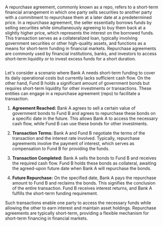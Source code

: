 A repurchase agreement, commonly known as a repo, refers to a short-term financial arrangement in which one party sells securities to another party with a commitment to repurchase them at a later date at a predetermined price. In a repurchase agreement, the seller essentially borrows funds by selling securities while simultaneously agreeing to buy them back at a slightly higher price, which represents the interest on the borrowed funds. This transaction serves as a collateralized loan, typically involving government securities or other high-quality assets, and functions as a means for short-term funding in financial markets. Repurchase agreements are commonly used by financial institutions, banks, and investors to access short-term liquidity or to invest excess funds for a short duration.
##

Let's consider a scenario where Bank A needs short-term funding to cover its daily operational costs but currently lacks sufficient cash flow. On the other hand, Fund B holds a significant amount of government bonds but requires short-term liquidity for other investments or transactions. These entities can engage in a repurchase agreement (repo) to facilitate a transaction.

1. **Agreement Reached:** Bank A agrees to sell a certain value of government bonds to Fund B and agrees to repurchase these bonds on a specific date in the future. This allows Bank A to access the necessary cash flow, while Fund B can use these bonds for other investments.

2. **Transaction Terms:** Bank A and Fund B negotiate the terms of the transaction and the interest rate involved. Typically, repurchase agreements involve the payment of interest, which serves as compensation to Fund B for providing the funds.

3. **Transaction Completed:** Bank A sells the bonds to Fund B and receives the required cash flow. Fund B holds these bonds as collateral, awaiting the agreed-upon future date when Bank A will repurchase the bonds.

4. **Future Repurchase:** On the specified date, Bank A pays the repurchase amount to Fund B and reclaims the bonds. This signifies the conclusion of the entire transaction. Fund B receives interest returns, and Bank A fulfills the short-term funding requirement.

Such transactions enable one party to access the necessary funds while allowing the other to earn interest and maintain asset holdings. Repurchase agreements are typically short-term, providing a flexible mechanism for short-term financing in financial markets.
